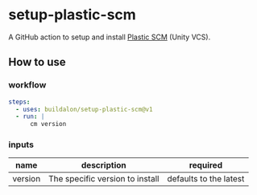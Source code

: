 # setup-plastic-scm

A GitHub action to setup and install [Plastic SCM](https://www.plasticscm.com) (Unity VCS).

## How to use

### workflow

```yaml
steps:
  - uses: buildalon/setup-plastic-scm@v1
  - run: |
      cm version
```

### inputs

| name | description | required |
| ---- | ----------- | -------- |
| version | The specific version to install | defaults to the latest |
